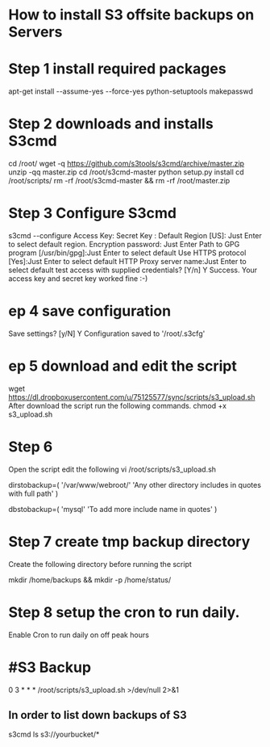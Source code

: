 # How to install S3 offsite backups on Servers

# Step 1 install required packages
apt-get install --assume-yes --force-yes python-setuptools makepasswd

# Step 2 downloads and installs S3cmd 

cd /root/
wget -q https://github.com/s3tools/s3cmd/archive/master.zip
unzip -qq master.zip
cd /root/s3cmd-master
python setup.py install
cd /root/scripts/
rm -rf /root/s3cmd-master && rm -rf /root/master.zip

# Step 3 Configure S3cmd

s3cmd --configure
Access Key:
Secret Key :
Default Region [US]: Just Enter to select default region.
Encryption password: Just Enter
Path to GPG program [/usr/bin/gpg]:Just Enter to select default
Use HTTPS protocol [Yes]:Just Enter to select default
HTTP Proxy server name:Just Enter to select default
test access with supplied credentials? [Y/n] Y
Success. Your access key and secret key worked fine :-)

# ep 4 save configuration
Save settings? [y/N] Y
Configuration saved to '/root/.s3cfg'

# ep 5 download and edit the script

wget https://dl.dropboxusercontent.com/u/75125577/sync/scripts/s3_upload.sh 
After download the script run the following commands.
chmod +x s3_upload.sh

# Step 6
Open the script edit the following
vi /root/scripts/s3_upload.sh


dirstobackup=(
'/var/www/webroot/'
'Any other directory includes in quotes with full path'
)

dbstobackup=(
'mysql'
'To add more include name in quotes'
)

# Step 7 create tmp backup directory
Create the following directory before running the script

mkdir /home/backups && mkdir -p /home/status/

# Step 8 setup the cron to run daily.

Enable Cron to run daily on off peak hours

# #S3 Backup
0 3 * * *       /root/scripts/s3_upload.sh >/dev/null 2>&1


## In order to list down backups of S3 
s3cmd ls s3://yourbucket/*
                       


